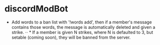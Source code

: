 # discordModBot
* Add words to a ban list with '!words add', then if a member's message contains those words, the message is automatically deleted and given a strike.
⋅⋅ * If a member is given N strikes, where N is defaulted to 3, but setable (coming soon), they will be banned from the server.
